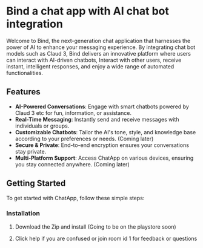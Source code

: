 # Bind a chat app with AI chat bot integration

Welcome to Bind, the next-generation chat application that harnesses the power of AI to enhance your messaging experience. By integrating chat bot models such as Claud 3, Bind delivers an innovative platform where users can interact with AI-driven chatbots, Interact with other users, receive instant, intelligent responses, and enjoy a wide range of automated functionalities.

## Features

- **AI-Powered Conversations**: Engage with smart chatbots powered by Claud 3 etc for fun, information, or assistance.
- **Real-Time Messaging**: Instantly send and receive messages with individuals or groups.
- **Customizable Chatbots**: Tailor the AI's tone, style, and knowledge base according to your preferences or needs. (Coming later)
- **Secure & Private**: End-to-end encryption ensures your conversations stay private.
- **Multi-Platform Support**: Access ChatApp on various devices, ensuring you stay connected anywhere. (Coming later)

## Getting Started

To get started with ChatApp, follow these simple steps:

### Installation

1. Download the Zip and install (Going to be on the playstore soon)

2. Click help if you are confused or join room id 1 for feedback or questions
